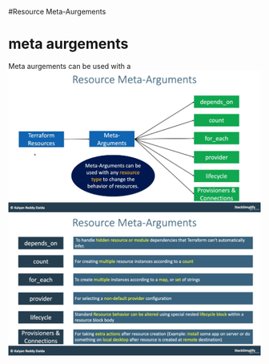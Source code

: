 #Resource Meta-Aurgements
# meta aurgements
Meta aurgements can be used with a
![img.png](img.png)
![img_1.png](img_1.png)
